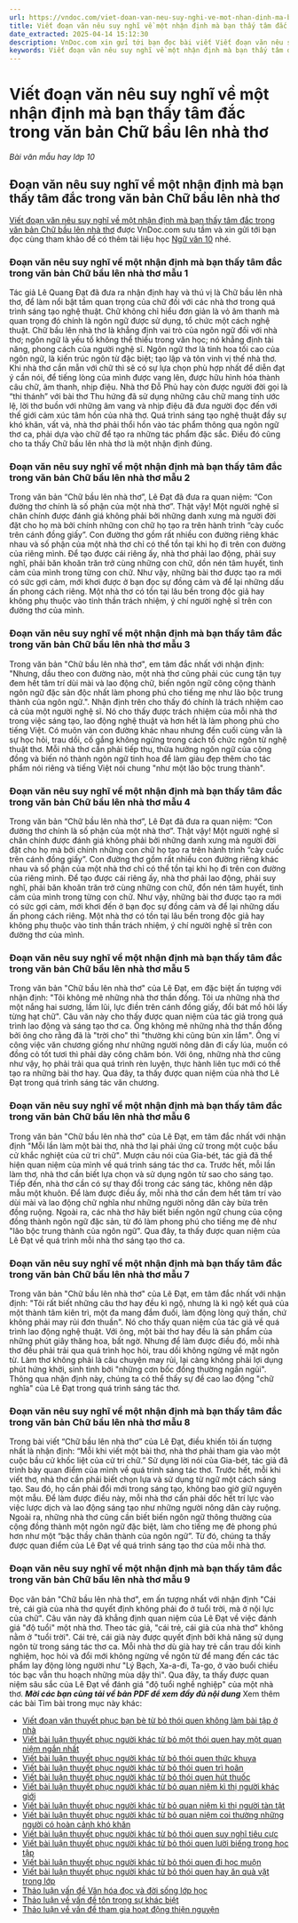```yaml
---
url: https://vndoc.com/viet-doan-van-neu-suy-nghi-ve-mot-nhan-dinh-ma-ban-thay-tam-dac-trong-van-ban-chu-bau-len-nha-tho-277934
title: Viết đoạn văn nêu suy nghĩ về một nhận định mà bạn thấy tâm đắc trong văn bản Chữ bầu lên nhà thơ - Bài văn mẫu hay lớp 10 - VnDoc.com
date_extracted: 2025-04-14 15:12:30
description: VnDoc.com xin gửi tới bạn đọc bài viết Viết đoạn văn nêu suy nghĩ về một nhận định mà bạn thấy tâm đắc trong văn bản Chữ bầu lên nhà thơ. Mời các bạn cùng tham khảo chi tiết.
keywords: Viết đoạn văn nêu suy nghĩ về một nhận định mà bạn thấy tâm đắc trong văn bản Chữ bầu lên nhà thơ,đoạn văn nêu suy nghĩ về văn bản Chữ bầu lên nhà thơ,chữ bầu lên nhà thơ,suy nghĩ về một nhận định mà bạn thấy tâm đắc trong văn bản Chữ bầu lên nhà thơ,ngữ văn 10 Kết nối tri thức,văn mẫu 10,viết đoạn văn Chữ bầu lên nhà thơ
---
```


# Viết đoạn văn nêu suy nghĩ về một nhận định mà bạn thấy tâm đắc trong văn bản Chữ bầu lên nhà thơ
 _Bài văn mẫu hay lớp 10_
## Đoạn văn nêu suy nghĩ về một nhận định mà bạn thấy tâm đắc trong văn bản Chữ bầu lên nhà thơ
[Viết đoạn văn nêu suy nghĩ về một nhận định mà bạn thấy tâm đắc trong văn bản Chữ bầu lên nhà thơ](<https://vndoc.com/viet-doan-van-neu-suy-nghi-ve-mot-nhan-dinh-ma-ban-thay-tam-dac-trong-van-ban-chu-bau-len-nha-tho-277934>) được VnDoc.com sưu tầm và xin gửi tới bạn đọc cùng tham khảo để có thêm tài liệu học [Ngữ văn 10](<https://vndoc.com/ngu-van-lop10>) nhé.
### Đoạn văn nêu suy nghĩ về một nhận định mà bạn thấy tâm đắc trong văn bản Chữ bầu lên nhà thơ mẫu 1
Tác giả Lê Quang Đạt đã đưa ra nhận định hay và thú vị là Chữ bầu lên nhà thơ, để làm nổi bật tầm quan trọng của chữ đối với các nhà thơ trong quá trình sáng tạo nghệ thuật. Chữ không chỉ hiểu đơn giản là vỏ âm thanh mà quan trọng đó chính là ngôn ngữ được sử dụng, tổ chức một cách nghệ thuật. Chữ bầu lên nhà thơ là khẳng định vai trò của ngôn ngữ đối với nhà thơ; ngôn ngữ là yếu tố không thể thiếu trong văn học; nó khẳng định tài năng, phong cách của người nghệ sĩ. Ngôn ngữ thơ là tinh hoa tối cao của ngôn ngữ, là kiến trúc ngôn từ đặc biệt; tạo lập và tôn vinh vị thế nhà thơ. Khi nhà thơ cần mẫn với chữ thì sẽ có sự lựa chọn phù hợp nhất để diễn đạt ý cần nói, để tiếng lòng của mình được vang lên, được hữu hình hóa thành câu chữ, âm thanh, nhịp điệu. Nhà thơ Đỗ Phủ hay còn được người đời gọi là “thi thánh” với bài thơ Thu hứng đã sử dụng những câu chữ mang tính ước lệ, lời thơ buồn với những âm vang và nhịp điệu đã đưa người đọc đến với thế giới cảm xúc tâm hồn của nhà thơ. Quá trình sáng tạo nghệ thuật đầy sự khó khăn, vất vả, nhà thơ phải thổi hồn vào tác phẩm thông qua ngôn ngữ thơ ca, phải dựa vào chữ để tạo ra những tác phẩm đặc sắc. Điều đó cũng cho ta thấy Chữ bầu lên nhà thơ là một nhận định đúng.
### Đoạn văn nêu suy nghĩ về một nhận định mà bạn thấy tâm đắc trong văn bản Chữ bầu lên nhà thơ mẫu 2
Trong văn bản “Chữ bầu lên nhà thơ”, Lê Đạt đã đưa ra quan niệm: “Con đường thơ chính là số phận của một nhà thơ”. Thật vậy\! Một người nghệ sĩ chân chính được đánh giá không phải bởi những danh xưng mà người đời đặt cho họ mà bởi chính những con chữ họ tạo ra trên hành trình “cày cuốc trên cánh đồng giấy”. Con đường thơ gồm rất nhiều con đường riêng khác nhau và số phận của một nhà thơ chỉ có thể tồn tại khi họ đi trên con đường của riêng mình. Để tạo được cái riêng ấy, nhà thơ phải lao động, phải suy nghĩ, phải băn khoăn trăn trở cùng những con chữ, dồn nén tâm huyết, tình cảm của mình trong từng con chữ. Như vậy, những bài thơ được tạo ra mới có sức gợi cảm, mới khơi được ở bạn đọc sự đồng cảm và để lại những dấu ấn phong cách riêng. Một nhà thơ có tồn tại lâu bền trong độc giả hay không phụ thuộc vào tinh thần trách nhiệm, ý chí người nghệ sĩ trên con đường thơ của mình.
### Đoạn văn nêu suy nghĩ về một nhận định mà bạn thấy tâm đắc trong văn bản Chữ bầu lên nhà thơ mẫu 3
Trong văn bản "Chữ bầu lên nhà thơ", em tâm đắc nhất với nhận định: "Nhưng, dầu theo con đường nào, một nhà thơ cũng phải cúc cung tận tụy đem hết tâm trí dùi mài và lao động chữ, biến ngôn ngữ công cộng thành ngôn ngữ đặc sản độc nhất làm phong phú cho tiếng mẹ như lão bộc trung thành của ngôn ngữ.". Nhận định trên cho thấy đó chính là trách nhiệm cao cả của một người nghệ sĩ. Nó cho thấy được trách nhiệm của mỗi nhà thơ trong việc sáng tạo, lao động nghệ thuật và hơn hết là làm phong phú cho tiếng Việt. Có muôn vàn con đường khác nhau nhưng đến cuối cùng vẫn là sự học hỏi, trau dồi, cố gắng không ngừng trong cách tổ chức ngôn từ nghệ thuật thơ. Mỗi nhà thơ cần phải tiếp thu, thừa hưởng ngôn ngữ của cộng đồng và biến nó thành ngôn ngữ tinh hoa để làm giàu đẹp thêm cho tác phẩm nói riêng và tiếng Việt nói chung "như một lão bộc trung thành".
### Đoạn văn nêu suy nghĩ về một nhận định mà bạn thấy tâm đắc trong văn bản Chữ bầu lên nhà thơ mẫu 4
Trong văn bản “Chữ bầu lên nhà thơ”, Lê Đạt đã đưa ra quan niệm: “Con đường thơ chính là số phận của một nhà thơ”. Thật vậy\! Một người nghệ sĩ chân chính được đánh giá không phải bởi những danh xưng mà người đời đặt cho họ mà bởi chính những con chữ họ tạo ra trên hành trình “cày cuốc trên cánh đồng giấy”. Con đường thơ gồm rất nhiều con đường riêng khác nhau và số phận của một nhà thơ chỉ có thể tồn tại khi họ đi trên con đường của riêng mình. Để tạo được cái riêng ấy, nhà thơ phải lao động, phải suy nghĩ, phải băn khoăn trăn trở cùng những con chữ, đổn nén tâm huyết, tình cảm của mình trong từng con chữ. Như vậy, những bài thơ được tạo ra mới có sức gợi cảm, mới khơi đến ở bạn đọc sự đồng cảm và để lại những dấu ấn phong cách riêng. Một nhà thơ có tồn tại lâu bền trong độc giả hay không phụ thuộc vào tinh thần trách nhiệm, ý chí người nghệ sĩ trên con đường thơ của mình.
### Đoạn văn nêu suy nghĩ về một nhận định mà bạn thấy tâm đắc trong văn bản Chữ bầu lên nhà thơ mẫu 5
Trong văn bản "Chữ bầu lên nhà thơ" của Lê Đạt, em đặc biệt ấn tượng với nhận định: "Tôi không mê những nhà thơ thần đồng. Tôi ưa những nhà thơ một nắng hai sương, lầm lũi, lực điền trên cánh đồng giấy, đổi bát mồ hôi lấy từng hạt chữ". Câu văn này cho thấy được quan niệm của tác giả trong quá trình lao động và sáng tạo thơ ca. Ông không mê những nhà thơ thần đồng bởi ông cho rằng đã là "trời cho" thì "thường khi cũng bủn xỉn lắm". Ông ví công việc văn chương giống như những người nông dân đi cấy lúa, muốn có đồng cỏ tốt tươi thì phải dày công chăm bón. Với ông, những nhà thơ cũng như vậy, họ phải trải qua quá trình rèn luyện, thực hành liên tục mới có thể tạo ra những bài thơ hay. Qua đây, ta thấy được quan niệm của nhà thơ Lê Đạt trong quá trình sáng tác văn chương.
### Đoạn văn nêu suy nghĩ về một nhận định mà bạn thấy tâm đắc trong văn bản Chữ bầu lên nhà thơ mẫu 6
Trong văn bản "Chữ bầu lên nhà thơ" của Lê Đạt, em tâm đắc nhất với nhận định "Mỗi lần làm một bài thơ, nhà thơ lại phải ứng cử trong một cuộc bầu cử khắc nghiệt của cử tri chữ". Mượn câu nói của Gia-bét, tác giả đã thể hiện quan niệm của mình về quá trình sáng tác thơ ca. Trước hết, mỗi lần làm thơ, nhà thơ cần biết lựa chọn và sử dụng ngôn từ sao cho sáng tạo. Tiếp đến, nhà thơ cần có sự thay đổi trong các sáng tác, không nên dập mẫu một khuôn. Để làm được điều ấy, mỗi nhà thơ cần đem hết tâm trí vào dùi mài và lao động chữ nghĩa như những người nông dân cày bừa trên đồng ruộng. Ngoài ra, các nhà thơ hãy biết biến ngôn ngữ chung của cộng đồng thành ngôn ngữ đặc sản, từ đó làm phong phú cho tiếng mẹ đẻ như "lão bộc trung thành của ngôn ngữ". Qua đây, ta thấy được quan niệm của Lê Đạt về quá trình mỗi nhà thơ sáng tạo thơ ca.
### Đoạn văn nêu suy nghĩ về một nhận định mà bạn thấy tâm đắc trong văn bản Chữ bầu lên nhà thơ mẫu 7
Trong văn bản "Chữ bầu lên nhà thơ" của Lê Đạt, em tâm đắc nhất với nhận định: "Tôi rất biết những câu thơ hay đều kì ngộ, nhưng là kì ngộ kết quả của một thành tâm kiên trì, một đa mang đắm đuối, làm động lòng quỷ thần, chứ không phải may rủi đơn thuần". Nó cho thấy quan niệm của tác giả về quá trình lao động nghệ thuật. Với ông, một bài thơ hay đều là sản phẩm của những phút giây thăng hoa, bất ngờ. Nhưng để làm được điều đó, mỗi nhà thơ đều phải trải qua quá trình học hỏi, trau dồi không ngừng về mặt ngôn từ. Làm thơ không phải là câu chuyện may rủi, lại càng không phải lợi dụng phút hứng khởi, sinh tình bởi "những cơn bốc đồng thường ngắn ngủi". Thông qua nhận định này, chúng ta có thể thấy sự đề cao lao động "chữ nghĩa" của Lê Đạt trong quá trình sáng tác thơ.
### Đoạn văn nêu suy nghĩ về một nhận định mà bạn thấy tâm đắc trong văn bản Chữ bầu lên nhà thơ mẫu 8
Trong bài viết “Chữ bầu lên nhà thơ” của Lê Đạt, điều khiến tôi ấn tượng nhất là nhận định: “Mỗi khi viết một bài thơ, nhà thơ phải tham gia vào một cuộc bầu cử khốc liệt của cử tri chữ.” Sử dụng lời nói của Gia-bét, tác giả đã trình bày quan điểm của mình về quá trình sáng tác thơ. Trước hết, mỗi khi viết thơ, nhà thơ cần phải biết chọn lựa và sử dụng từ ngữ một cách sáng tạo. Sau đó, họ cần phải đổi mới trong sáng tạo, không bao giờ giữ nguyên một mẫu. Để làm được điều này, mỗi nhà thơ cần phải dốc hết trí lực vào việc lược dịch và lao động sáng tạo như những người nông dân cày ruộng. Ngoài ra, những nhà thơ cũng cần biết biến ngôn ngữ thông thường của cộng đồng thành một ngôn ngữ đặc biệt, làm cho tiếng mẹ đẻ phong phú hơn như một “bậc thầy chân thành của ngôn ngữ”. Từ đó, chúng ta thấy được quan điểm của Lê Đạt về quá trình sáng tạo thơ của mỗi nhà thơ.
### Đoạn văn nêu suy nghĩ về một nhận định mà bạn thấy tâm đắc trong văn bản Chữ bầu lên nhà thơ mẫu 9
Đọc văn bản "Chữ bầu lên nhà thơ", em ấn tượng nhất với nhận định "Cái trẻ, cái già của nhà thơ quyết định không phải đo ở tuổi trời, mà ở nội lực của chữ". Câu văn này đã khẳng định quan niệm của Lê Đạt về việc đánh giá "độ tuổi" một nhà thơ. Theo tác giả, "cái trẻ, cái già của nhà thơ" không nằm ở "tuổi trời". Cái trẻ, cái già này được quyết định bởi khả năng sử dụng ngôn từ trong sáng tác thơ ca. Mỗi nhà thơ dù già hay trẻ cần trau dồi kinh nghiệm, học hỏi và đổi mới không ngừng về ngôn từ để mang đến các tác phẩm lay động lòng người như "Lý Bạch, Xa-a-đi, Ta-go, ở vào buổi chiều tóc bạc vẫn thu hoạch những mùa dậy thì". Qua đây, ta thấy được quan niệm sâu sắc của Lê Đạt về đánh giá "độ tuổi nghề nghiệp" của một nhà thơ.
_**Mời các bạn cùng tải về bản PDF để xem đầy đủ nội dung**_
Xem thêm các bài Tìm bài trong mục này khác:
  * [Viết đoạn văn thuyết phục bạn bè từ bỏ thói quen không làm bài tập ở nhà](</viet-doan-van-thuyet-phuc-ban-be-tu-bo-thoi-quen-khong-lam-bai-tap-o-nha-277938>)
  * [Viết bài luận thuyết phục người khác từ bỏ một thói quen hay một quan niệm ngắn nhất](</viet-bai-luan-thuyet-phuc-nguoi-khac-tu-bo-mot-thoi-quen-hay-mot-quan-niem-ngan-nhat-281819>)
  * [Viết bài luận thuyết phục người khác từ bỏ thói quen thức khuya](</viet-bai-luan-thuyet-phuc-nguoi-khac-tu-bo-thoi-quen-thuc-khuya-281825>)
  * [Viết bài luận thuyết phục người khác từ bỏ thói quen trì hoãn](</viet-bai-luan-thuyet-phuc-nguoi-khac-tu-bo-thoi-quen-tri-hoan-281834>)
  * [Viết bài luận thuyết phục người khác từ bỏ thói quen hút thuốc](</viet-bai-luan-thuyet-phuc-nguoi-khac-tu-bo-thoi-quen-hut-thuoc-281837>)
  * [Viết bài luận thuyết phục người khác từ bỏ quan niệm kì thị người khác giới](</viet-bai-luan-thuyet-phuc-nguoi-khac-tu-bo-quan-niem-ki-thi-nguoi-khac-gioi-281844>)
  * [Viết bài luận thuyết phục người khác từ bỏ quan niệm kì thị người tàn tật](</viet-bai-luan-thuyet-phuc-nguoi-khac-tu-bo-quan-niem-ki-thi-nguoi-tan-tat-281895>)
  * [Viết bài luận thuyết phục người khác từ bỏ quan niệm coi thường những người có hoàn cảnh khó khăn](</viet-bai-luan-thuyet-phuc-nguoi-khac-tu-bo-quan-niem-coi-thuong-nhung-nguoi-co-hoan-canh-kho-khan-281896>)
  * [Viết bài luận thuyết phục người khác từ bỏ thói quen suy nghĩ tiêu cực](</viet-bai-luan-thuyet-phuc-nguoi-khac-tu-bo-thoi-quen-suy-nghi-tieu-cuc-285814>)
  * [Viết bài luận thuyết phục người khác từ bỏ thói quen lười biếng trong học tập](</viet-bai-luan-thuyet-phuc-nguoi-khac-tu-bo-thoi-quen-luoi-bieng-trong-hoc-tap-319443>)
  * [Viết bài luận thuyết phục người khác từ bỏ thói quen đi học muộn](</viet-bai-luan-thuyet-phuc-nguoi-khac-tu-bo-thoi-quen-di-hoc-muon-319453>)
  * [Viết bài luận thuyết phục người khác từ bỏ thói quen hay ăn quà vặt trong lớp](</viet-bai-luan-thuyet-phuc-nguoi-khac-tu-bo-thoi-quen-hay-an-qua-vat-trong-lop-319460>)
  * [Thảo luận vấn đề Văn hóa đọc và đời sống lớp học](</thao-luan-van-de-van-hoa-doc-va-doi-song-lop-hoc-281898>)
  * [Thảo luận về vấn đề tôn trọng sự khác biệt](</thao-luan-ve-van-de-ton-trong-su-khac-biet-281901>)
  * [Thảo luận về vấn đề tham gia hoạt động thiện nguyện](</thao-luan-ve-van-de-tham-gia-hoat-dong-thien-nguyen-281906>)

